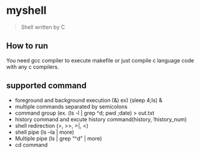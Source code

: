 # myshell
> Shell written by C
## How to run
You need gcc compiler to execute makefile or just compile c language code with any c compilers.
## supported command<br>
- foreground and background execution (&) ex) (sleep 4;ls) & <br>
- multiple commands separated by semicolons <br>
- command group (ex. (ls -l | grep ^d; pwd ;date) > out.txt <br>
- history command and excute history command(history, !history_num) <br>
- shell redirection (>, >>, >|, <) <br>
- shell pipe (ls –la | more) <br>
- Multiple pipe (ls | grep “^d” | more) <br>
- cd command <br>
